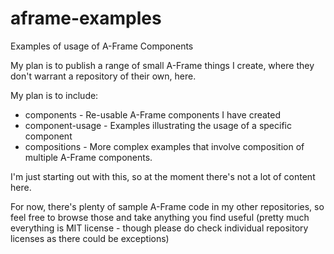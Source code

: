 # aframe-examples
 Examples of usage of A-Frame Components



My plan is to publish a range of small A-Frame things I create, where they don't warrant a repository of their own, here.

My plan is to include:

- components - Re-usable A-Frame components I have created
- component-usage - Examples illustrating the usage of a specific component
- compositions - More complex examples that involve composition of multiple A-Frame components.

I'm just starting out with this, so at the moment there's not a lot of content here.

For now, there's plenty of sample A-Frame code in my other repositories, so feel free to browse those and take anything you find useful (pretty much everything is MIT license - though please do check individual repository licenses as there could be exceptions)

